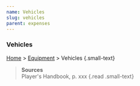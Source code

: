 ```yaml
---
name: Vehicles
slug: vehicles
parent: expenses
---
```

### Vehicles
[Home](dm-operations-center) > [Equipment](equipment) > Vehicles {.small-text}

> **Sources** <br/>
> Player's Handbook, p. xxx
{.read .small-text}

